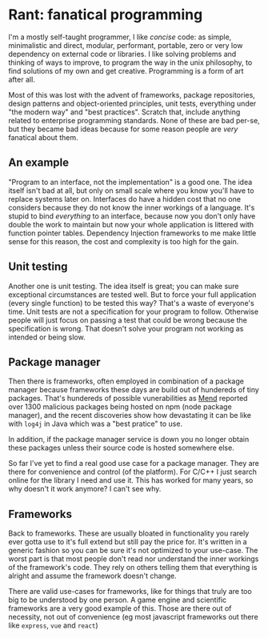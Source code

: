 # Rant: fanatical programming

I'm a mostly self-taught programmer, I like _concise_ code: as simple,
minimalistic and direct, modular, performant, portable, zero or very low
dependency on external code or libraries. I like solving problems and thinking
of ways to improve, to program the way in the unix philosophy, to find
solutions of my own and get creative. Programming is a form of art after all.

Most of this was lost with the advent of frameworks, package repositories,
design patterns and object-oriented principles, unit tests, everything under
"the modern way" and "best practices". Scratch that, include anything related
to enterprise programming standards. None of these are bad per-se, but they
became bad ideas because for some reason people are _very_ fanatical about
them.

## An example

"Program to an interface, not the implementation" is a good one. The idea
itself isn't bad at all, but only on small scale where you know you'll have to
replace systems later on. Interfaces do have a hidden cost that no one
considers because they do not know the inner workings of a language. It's
stupid to bind _everything_ to an interface, because now you don't only have
double the work to maintain but now your whole application is littered with
function pointer tables. Dependency Injection frameworks to me make little
sense for this reason, the cost and complexity is too high for the gain.

## Unit testing

Another one is unit testing. The idea itself is great; you can make sure
exceptional circumstances are tested well. But to force your full application
(every single function) to be tested this way? That's a waste of everyone's
time. Unit tests are not a specification for your program to follow. Otherwise
people will just focus on passing a test that could be wrong because the
specification is wrong. That doesn't solve your program not working as
intended or being slow.

## Package manager

Then there is frameworks, often employed in combination of a package manager
because frameworks these days are build out of hundereds of tiny packages.
That's hundereds of possible vunerabilities as [Mend](https://www.mend.io/)
reported over 1300 malicious packages being hosted on npm (node package
manager), and the recent discoveries show how devastating it can be like with
`log4j` in Java which was a "best pratice" to use.

In addition, if the package manager service is down you no longer obtain these
packages unless their source code is hosted somewhere else. 

So far I've yet to find a real good use case for a package manager. They are
there for convenience and control (of the platform). For C/C++ I just search
online for the library I need and use it. This has worked for many years, so
why doesn't it work anymore? I can't see why.

## Frameworks

Back to frameworks. These are usually bloated in functionality you rarely ever
gotta use to it's full extend but still pay the price for. It's written in a
generic fashion so you can be sure it's not optimized to your use-case. The
worst part is that most people don't read nor understand the inner workings of
the framework's code. They rely on others telling them that everything is
alright and assume the framework doesn't change.

There are valid use-cases for frameworks, like for things that truly are too
big to be understood by one person. A game engine and scientific frameworks are
a very good example of this. Those are there out of necessity, not out of
convenience (eg most javascript frameworks out there like `express`, `vue` and
`react`)

